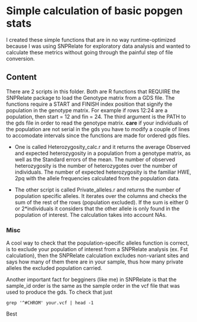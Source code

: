 # Simple calculation of basic popgen stats


I created these simple functions that are in no way runtime-optimized because I was using SNPRelate for exploratory data analysis
and wanted to calculate these metrics without going through the painful step of file conversion.


## Content


There are 2 scripts in this folder. Both are R functions that REQUIRE the SNPRelate package to load the Genotype matrix from a GDS file. The functions require a START and FINISH index position that signify the population in the genotype matrix. For example if rows 12:24 are a  population, then start = 12 and fin = 24. The third argument is the PATH to the gds file in order to read the genotype matrix.
**care** if your individuals of the population are not serial in the gds you have to modify a couple of lines to accomodate intervals since the functions are made for ordered gds files. 

* One is called Heterozygosity_calc.r and it returns the average Observed and expected heterozygosity in a population from a genotype matrix, as well as the Standard errors of the mean. The number of observed heterozygosity is the number of heterozygotes over the number of individuals. The number of expected heterozygosity is the familiar HWE, 2pq with the allele frequencies calculated from the population data.

* The other script is called Private_alleles.r and returns the number of population specific alleles. It iterates over the columns and checks the sum of the rest of the rows (population excluded). If the sum is either 0 or 2*individuals it considers that the other allele is only found in the population of interest. The calculation takes into account NAs. 

### Misc

A cool way to check that the population-specific alleles function is correct, is to exclude your population of interest from a SNPRelate analysis (ex. Fst calculation), then the SNPRelate calculation excludes non-variant sites and says how many of them there are in your sample, thus how many private alleles the excluded population carried. 

Another important fact for begginers (like me) in SNPRelate is that the sample_id order is the same as the sample order in the vcf file that was used to produce the gds. To check that just 
```shell 
grep '^#CHROM' your.vcf | head -1
``` 

Best

